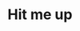 ---
title: Hit me up
hide_title: false
sections:
  - section_id: contact-form
    type: section_form
    content: >
      Interested in something?  Want to chat? I'd love to hear from you.

      If you want to book me for speaking, [go here](/book_speaking).
    form_id: contactForm
    form_action: /api/contactform
    form_fields:
      - input_type: text
        name: You
        is_required: true
        default_value: Name
      - input_type: email
        name: email
        default_value: Your email
        is_required: true
      - input_type: textarea
        name: message
        default_value: Your message
      - input_type: CheckBox
        name: bot_field
        style: "display:none"
    submit_label: Send
seo:
  title: Contact
  description: This is the contact page
  extra:
    - name: 'og:type'
      value: website
      keyName: property
    - name: 'og:title'
      value: Contact
      keyName: property
    - name: 'og:description'
      value: This is the contact page
      keyName: property
    - name: 'twitter:card'
      value: summary
    - name: 'twitter:title'
      value: Contact
    - name: 'twitter:description'
      value: This is the contact page
layout: advanced
---